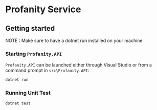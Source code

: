 # Profanity Service


## Getting started


NOTE : Make sure to have a dotnet run installed on your machine

### Starting `Profanity.API` 


`Profanity.API` can be launched either through Visual Studio or from a command prompt in `src\Profanity.API`:

```sh
dotnet run
```

### Running Unit Test
```sh
dotnet test
```



